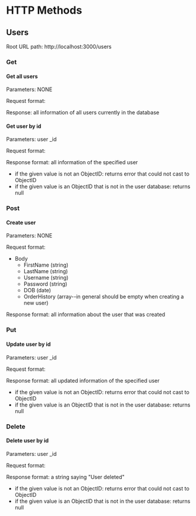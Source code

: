 # HTTP Methods

## Users

Root URL path: http://localhost:3000/users

### Get

#### Get all users
Parameters: NONE

Request format:

Response: all information of all users currently in the database

#### Get user by id
Parameters: user _id

Request format:

Response format: all information of the specified user
- if the given value is not an ObjectID: returns error that could not cast to ObjectID
- if the given value is an ObjectID that is not in the user database: returns null

### Post

#### Create user
Parameters: NONE

Request format:
- Body
    - FirstName (string)
    - LastName (string)
    - Username (string)
    - Password (string)
    - DOB (date)
    - OrderHistory (array--in general should be empty when creating a new user)

Response format: all information about the user that was created

### Put

#### Update user by id
Parameters: user _id

Request format:

Response format: all updated information of the specified user
- if the given value is not an ObjectID: returns error that could not cast to ObjectID
- if the given value is an ObjectID that is not in the user database: returns null

### Delete

#### Delete user by id
Parameters: user _id

Request format:

Response format: a string saying "User deleted"
- if the given value is not an ObjectID: returns error that could not cast to ObjectID
- if the given value is an ObjectID that is not in the user database: returns null
